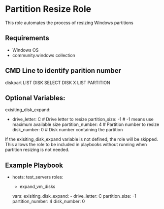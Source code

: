# Partition Resize Role

This role automates the process of resizing Windows partitions

## Requirements

- Windows OS
- community.windows collection

## CMD Line to identify parition number

diskpart
LIST DISK
SELECT DISK X
LIST PARTITION

## Optional Variables:

exisiting_disk_expand:

- drive_letter: C # Drive letter to resize
  partition_size: -1 # -1 means use maximum available size
  partition_number: 4 # Partition number to resize
  disk_number: 0 # Disk number containing the partition

If the exisiting_disk_expand variable is not defined, the role will be skipped.
This allows the role to be included in playbooks without running when partition resizing is not needed.

## Example Playbook

- hosts: test_servers
  roles:

  - expand_vm_disks

  vars:
  exisiting_disk_expand: - drive_letter: C
  partition_size: -1
  partition_number: 4
  disk_number: 0
